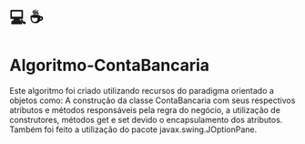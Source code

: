 # :computer: :coffee: <h1>Algoritmo-ContaBancaria</h1>
Este algoritmo foi criado utilizando recursos do paradigma orientado a objetos como: A construção da classe ContaBancaria com seus respectivos atributos e métodos
responsáveis pela regra do negócio, a utilização de construtores, métodos get e set devido o encapsulamento dos atributos. Também foi feito a utilização do pacote
javax.swing.JOptionPane.
